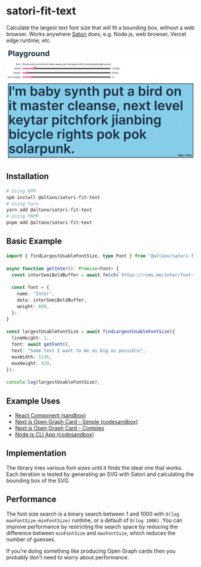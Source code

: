 # satori-fit-text

Calculate the largest text font size that will fit a bounding box, without a web browser. Works anywhere [Satori](https://github.com/vercel/satori) does, e.g. Node.js, web browser, Vercel edge runtime, etc.

![Demo](./assets/demo.gif)

## Installation

```sh
# Using NPM
npm install @altano/satori-fit-text
# Using Yarn
yarn add @altano/satori-fit-text
# Using PNPM
pnpm add @altano/satori-fit-text
```

## Basic Example

```ts
import { findLargestUsableFontSize, type Font } from "@altano/satori-fit-text";

async function getInter(): Promise<Font> {
  const interSemiBoldBuffer = await fetch(`https://rsms.me/inter/font-files/Inter-SemiBold.woff`).then((res) => res.arrayBuffer());

  const font = {
    name: "Inter",
    data: interSemiBoldBuffer,
    weight: 600,
  };
}

const largestUsableFontSize = await findLargestUsableFontSize({
  lineHeight: 1,
  font: await getFont(),
  text: "Some text I want to be as big as possible",
  maxWidth: 1136,
  maxHeight: 429,
});

console.log(largestUsableFontSize);
```

## Example Uses

- [React Component (sandbox)](https://codesandbox.io/s/altano-satori-fit-text-browser-example-j2gvk6)
- [Next.js Open Graph Card - Simple (codesandbox)](https://codesandbox.io/p/sandbox/altano-satori-fit-text-next-js-demo-sv4flc)
- [Next.js Open Graph Card - Complex](https://github.com/altano/alan.norbauer.com/blob/main/src/components/opengraph/image.tsx#L29-L35)
- [Node.js CLI App (codesandbox)](https://codesandbox.io/p/sandbox/github/altano/npm-packages/tree/main/codesandboxes/satori-fit-text-node-cli?file=%2Fpackage.json%3A1%2C1)

## Implementation

The library tries various font sizes until it finds the ideal one that works. Each iteration is tested by generating an SVG with Satori and calculating the bounding box of the SVG.

## Performance

The font size search is a binary search between 1 and 1000 with `O(log maxFontSize-minFontSize)` runtime, or a default of `O(log 1000)`. You can improve performance by restricting the search space by reducing the difference between `minFontSize` and `maxFontSize`, which reduces the number of guesses.

If you're doing something like producing Open Graph cards then you probably don't need to worry about performance.
